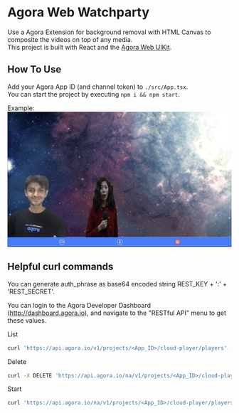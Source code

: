 # Agora Web Watchparty

Use a Agora Extension for background removal with HTML Canvas to composite the videos on top of any media.  
This project is built with React and the [Agora Web UIKit](https://github.com/AgoraIO-Community/Web-React-UIKit/).

## How To Use
Add your Agora App ID (and channel token) to `./src/App.tsx`.  
You can start the project by executing `npm i && npm start`.  

Example:
![screenshot](sc.png)

## Helpful curl commands

You can generate auth_phrase as base64 encoded string REST_KEY + ':' + 'REST_SECRET'.

You can login to the Agora Developer Dashboard (http://dashboard.agora.io), and navigate to the \"RESTful API\" menu to get these values.

List
```bash
curl 'https://api.agora.io/v1/projects/<App_ID>/cloud-player/players' -H "Acess-Control-Allow-Origin: *" -H "Authorization: Basic <Your_Auth_Phrase>" -H "Content-Type: application/json"
```
Delete
```bash
curl -X DELETE 'https://api.agora.io/na/v1/projects/<App_ID>/cloud-player/players/<Player_ID>' -H "Acess-Control-Allow-Origin: *" -H "Authorization: Basic <Your_Auth_Phrase>" -H "Content-Type: application/json"
```
Start
```bash
curl 'https://api.agora.io/na/v1/projects/<App_ID>/cloud-player/players' -X POST -H "Acess-Control-Allow-Origin: *" -H "Authorization: Basic <Your_Auth_Phrase>" -H "Content-Type: application/json" --data-binary '{"player":{"streamUrl":"<Video_URL>","channelName":"test","token":null,"uid":1,"idleTimeout":300,"name":"test"}}'
```